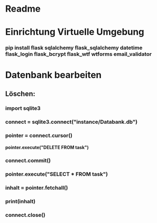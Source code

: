# Readme
# Einrichtung Virtuelle Umgebung
### pip install flask sqlalchemy flask_sqlalchemy datetime flask_login flask_bcrypt flask_wtf wtforms email_validator

# Datenbank bearbeiten
## Löschen:
### import sqlite3
### connect = sqlite3.connect("instance/Databank.db")
### pointer = connect.cursor()
#### pointer.execute("DELETE FROM task")
### connect.commit()
### pointer.execute("SELECT * FROM task")
### inhalt = pointer.fetchall()
### print(inhalt)
### connect.close()